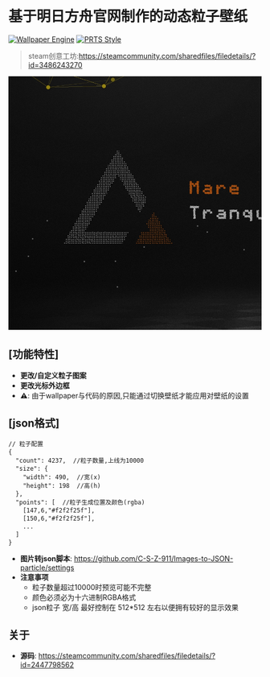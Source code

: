 # 基于明日方舟官网制作的动态粒子壁纸

[![Wallpaper Engine](https://img.shields.io/badge/Wallpaper%20Engine-✓-green?logo=steam)](https://store.steampowered.com/app/431960/Wallpaper_Engine/)
[![PRTS Style](https://img.shields.io/badge/Style-PRTS-blueviolet)](https://ak.hypergryph.com/)

> steam创意工坊:https://steamcommunity.com/sharedfiles/filedetails/?id=3486243270

![预览图](preview.jpg)

## [功能特性]
- **更改/自定义粒子图案**
- **更改光标外边框**
- **⚠️**: 由于wallpaper与代码的原因,只能通过切换壁纸才能应用对壁纸的设置

## [json格式]
```
// 粒子配置
{
  "count": 4237,  //粒子数量,上线为10000
  "size": {
    "width": 490,  //宽(x)
    "height": 198  //高(h)
  },
  "points": [  //粒子生成位置及颜色(rgba)
    [147,6,"#f2f2f25f"],
    [150,6,"#f2f2f25f"],
    ...
  ]
}
```
- **图片转json脚本**: https://github.com/C-S-Z-911/Images-to-JSON-particle/settings
- **注意事项**
  - 粒子数量超过10000时预览可能不完整
  - 颜色必须必为十六进制RGBA格式
  - json粒子 宽/高 最好控制在 512*512 左右以便拥有较好的显示效果

## 关于
- **源码**: https://steamcommunity.com/sharedfiles/filedetails/?id=2447798562
